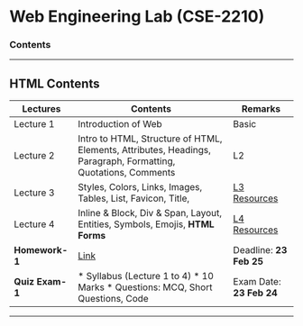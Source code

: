 # Web Engineering Lab (CSE-2210)  
### Contents

---

## HTML Contents

| Lectures | Contents | Remarks |
|----------|----------|----------|
| Lecture 1   | Introduction of Web   | Basic   |
| Lecture 2  | Intro to HTML, Structure of HTML, Elements, Attributes, Headings, Paragraph, Formatting, Quotations, Comments   | L2   |
| Lecture 3   | Styles, Colors, Links, Images, Tables, List, Favicon, Title,    | [L3 Resources](https://github.com/samsuddoha/WebEngineeringLab/tree/main/HTML/Lecture%203)   |
| Lecture 4 | Inline & Block, Div & Span, Layout, Entities, Symbols, Emojis, **HTML Forms** | [L4 Resources](https://github.com/samsuddoha/WebEngineeringLab/tree/main/HTML/Lecture%204)|
| **Homework-1** | [Link](https://github.com/samsuddoha/WebEngineeringLab/blob/main/Homework%201/Homework%201_HTML.pdf) | Deadline: **23 Feb 25** |
| **Quiz Exam-1** | * Syllabus (Lecture 1 to 4) * 10 Marks * Questions: MCQ, Short Questions, Code | Exam Date: **23 Feb 24** |

---
